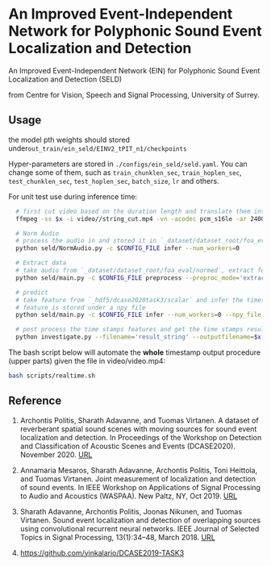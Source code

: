 # An Improved Event-Independent Network for Polyphonic Sound Event Localization and Detection
An Improved Event-Independent Network (EIN) for Polyphonic Sound Event Localization and Detection (SELD)

from Centre for Vision, Speech and Signal Processing, University of Surrey.


## Usage


the model pth weights should stored under`out_train/ein_seld/EINV2_tPIT_n1/checkpoints`

Hyper-parameters are stored in `./configs/ein_seld/seld.yaml`. You can change some of them, such as `train_chunklen_sec`, `train_hoplen_sec`, `test_chunklen_sec`, `test_hoplen_sec`, `batch_size`, `lr` and others.

For unit test use during inference time:

```bash
  # first cut video based on the duration length and translate them into wav format # and move it to "./_dataset/dataset_root/foa_eval"
  ffmpeg -ss $x -i video//string_cut.mp4 -vn -acodec pcm_s16le -ar 24000 -ac 2 -t 60 "./_dataset/dataset_root/foa_eval/string_left_$x.wav"

  # Norm Audio
  # process the audio in and stored it in `_dataset/dataset_root/foa_eval/normed`
  python seld/NormAudio.py -c $CONFIG_FILE infer --num_workers=0

  # Extract data
  # take audio from `_dataset/dataset_root/foa_eval/normed`, extract features, and store it into `_hdf5/dcase2020task3/scalar`
  python seld/main.py -c $CONFIG_FILE preprocess --preproc_mode='extract_data' --dataset_type='eval'

  # predict
  # take feature from `_hdf5/dcase2020task3/scalar` and infer the timestamp features.
  # feature is stored under a npy file
  python seld/main.py -c $CONFIG_FILE infer --num_workers=0 --npy_file_name='model_results'

  # post process the time stamps features and get the time stamps results. the results are stored under '.\timestamp_results'
  python investigate.py --filename='result_string' --outputfilename=$x
```



The bash script below will automate the **whole** timestamp output procedure (upper parts) given the file in video/video.mp4:

```bash
bash scripts/realtime.sh
```

## Reference

1. Archontis Politis, Sharath Adavanne, and Tuomas Virtanen. A dataset of reverberant spatial sound scenes with moving sources for sound event localization and detection. In Proceedings of the Workshop on Detection and Classification of Acoustic Scenes and Events (DCASE2020). November 2020. [URL](https://arxiv.org/abs/2006.01919)

2. Annamaria Mesaros, Sharath Adavanne, Archontis Politis, Toni Heittola, and Tuomas Virtanen. Joint measurement of localization and detection of sound events. In IEEE Workshop on Applications of Signal Processing to Audio and Acoustics (WASPAA). New Paltz, NY, Oct 2019. [URL](https://ieeexplore.ieee.org/abstract/document/8937220?casa_token=Z4aGA4E2Dz4AAAAA:BELmzMjaZslLDf1EN1NVZ92_9J0PRnRymY360j--954Un9jb_WXbvLSDhp--7yOeXp0HXYoKuUek)

3. Sharath Adavanne, Archontis Politis, Joonas Nikunen, and Tuomas Virtanen. Sound event localization and detection of overlapping sources using convolutional recurrent neural networks. IEEE Journal of Selected Topics in Signal Processing, 13(1):34–48, March 2018. [URL](https://ieeexplore.ieee.org/abstract/document/8567942)

4. https://github.com/yinkalario/DCASE2019-TASK3

